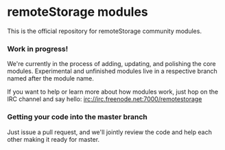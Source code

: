 # remoteStorage modules

This is the official repository for remoteStorage community modules.

### Work in progress!

We're currently in the process of adding, updating, and polishing the core
modules. Experimental and unfinished modules live in a respective branch named
after the module name.

If you want to help or learn more about how modules work, just hop on the IRC
channel and say hello: [irc://irc.freenode.net:7000/remotestorage](irc://irc.freenode.net:7000/remotestorage)

### Getting your code into the master branch

Just issue a pull request, and we'll jointly review the code and help each
other making it ready for master.
